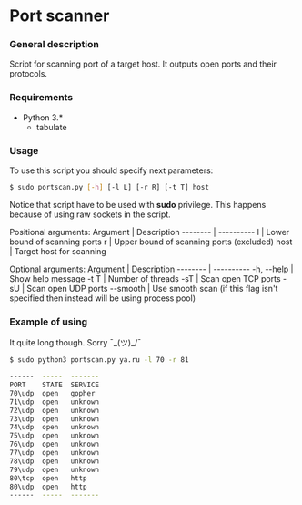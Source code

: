 # Port scanner

### General description
Script for scanning port of a target host. It outputs open ports and their protocols.

### Requirements
- Python 3.*
    - tabulate

### Usage
To use this script you should specify next parameters:
```sh
$ sudo portscan.py [-h] [-l L] [-r R] [-t T] host
```
Notice that script have to be used with **sudo** privilege. This happens because of using raw sockets in the script.

Positional arguments:
Argument | Description
-------- | ----------
l | Lower bound of scanning ports
r | Upper bound of scanning ports (excluded)
host | Target host for scanning

Optional arguments:
Argument | Description
-------- | ----------
-h, --help | Show help message
-t T | Number of threads
-sT | Scan open TCP ports
-sU | Scan open UDP ports
--smooth | Use smooth scan (if this flag isn't specified then instead will be using process pool)

### Example of using
It quite long though. Sorry ¯\_(ツ)_/¯
```sh
$ sudo python3 portscan.py ya.ru -l 70 -r 81

------  -----  -------
PORT    STATE  SERVICE
70\udp  open   gopher
71\udp  open   unknown
72\udp  open   unknown
73\udp  open   unknown
74\udp  open   unknown
75\udp  open   unknown
76\udp  open   unknown
77\udp  open   unknown
78\udp  open   unknown
79\udp  open   unknown
80\tcp  open   http
80\udp  open   http
------  -----  -------

```